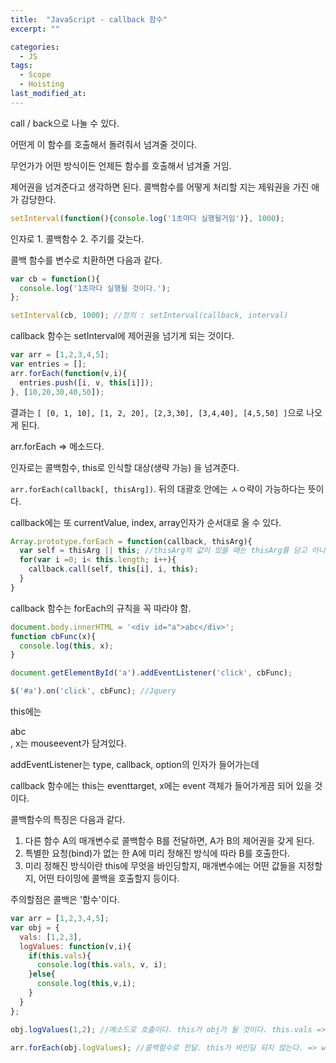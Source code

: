```yaml
---
title:  "JavaScript - callback 함수"
excerpt: ""

categories:
  - JS
tags:
  - Scope
  - Hoisting
last_modified_at: 
---
```


call / back으로 나눌 수 있다.

어떤게 이 함수를 호출해서 돌려줘서 넘겨줄 것이다.

무언가가 어떤 방식이든 언제든 함수를 호출해서 넘겨줄 거임.

제어권을 넘겨준다고 생각하면 된다. 콜백함수를 어떻게 처리할 지는 제워권을 가진 애가 감당한다.

```js
setInterval(function(){console.log('1초마다 실행될거임')}, 1000);
```

인자로 1. 콜백함수 2. 주기를 갖는다.

콜백 함수를 변수로 치환하면 다음과 같다.

```js
var cb = function(){
  console.log('1초마다 실행될 것이다.');
};

setInterval(cb, 1000); //정의 : setInterval(callback, interval) 
```

callback 함수는 setInterval에 제어권을 넘기게 되는 것이다.

```js
var arr = [1,2,3,4,5];
var entries = [];
arr.forEach(function(v,i){
  entries.push([i, v, this[i]]);
}, [10,20,30,40,50]);
```

결과는 `[ [0, 1, 10], [1, 2, 20], [2,3,30], [3,4,40], [4,5,50] ]`으로 나오게 된다.

arr.forEach => 메소드다. 

인자로는 콜백함수, this로 인식할 대상(생략 가능) 을 넘겨준다.

`arr.forEach(callback[, thisArg])`. 뒤의 대괄호 안에는 ㅅㅇ략이 가능하다는 뜻이다.

callback에는 또 currentValue, index, array인자가 순서대로 올 수 있다.

```js
Array.prototype.forEach = function(callback, thisArg){
  var self = thisArg || this; //thisArg의 값이 있을 때는 thisArg를 담고 아니면 this.
  for(var i =0; i< this.length; i++){
    callback.call(self, this[i], i, this);
  }
}
```

callback 함수는 forEach의 규칙을 꼭 따라야 함.


```js
document.body.innerHTML = '<div id="a">abc</div>';
function cbFunc(x){
  console.log(this, x);
}

document.getElementById('a').addEventListener('click', cbFunc);

$('#a').on('click', cbFunc); //Jquery
```

this에는 <div id="a">abc</div>, x는 mouseevent가 담겨있다.

addEventListener는 type, callback, option의 인자가 들어가는데

callback 함수에는 this는 eventtarget, x에는 event 객체가 들어가게끔 되어 있을 것이다.

콜백함수의 특징은 다음과 같다.

1. 다른 함수 A의 매개변수로 콜백함수 B를 전달하면, A가 B의 제어권을 갖게 된다.
2. 특별한 요청(bind)가 없는 한 A에 미리 정해진 방식에 따라 B를 호출한다.
3. 미리 정해진 방식이란 this에 무엇을 바인딩할지, 매개변수에는 어떤 값들을 지정할지, 어떤 타이밍에 콜백을 호출할지 등이다.

주의할점은 콜백은 '함수'이다.

```js
var arr = [1,2,3,4,5];
var obj = {
  vals: [1,2,3],
  logValues: function(v,i){
    if(this.vals){
      console.log(this.vals, v, i);
    }else{
      console.log(this,v,i);
    }
  }
};

obj.logValues(1,2); //메소드로 호출이다. this가 obj가 될 것이다. this.vals => true가 된다.

arr.forEach(obj.logValues); //콜백함수로 전달. this가 바인딩 되지 않는다. => window가 출력된다.
```
